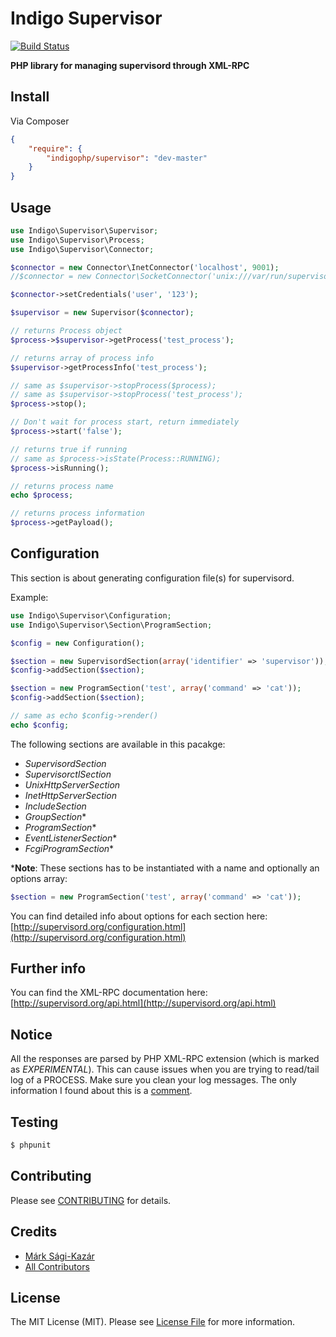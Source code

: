 # Indigo Supervisor

[![Build Status](https://travis-ci.org/indigophp/supervisor.png?branch=develop)](https://travis-ci.org/indigophp/supervisor)

**PHP library for managing supervisord through XML-RPC**


## Install

Via Composer

``` json
{
    "require": {
        "indigophp/supervisor": "dev-master"
    }
}
```


## Usage

``` php
use Indigo\Supervisor\Supervisor;
use Indigo\Supervisor\Process;
use Indigo\Supervisor\Connector;

$connector = new Connector\InetConnector('localhost', 9001);
//$connector = new Connector\SocketConnector('unix:///var/run/supervisor.lock');

$connector->setCredentials('user', '123');

$supervisor = new Supervisor($connector);

// returns Process object
$process->$supervisor->getProcess('test_process');

// returns array of process info
$supervisor->getProcessInfo('test_process');

// same as $supervisor->stopProcess($process);
// same as $supervisor->stopProcess('test_process');
$process->stop();

// Don't wait for process start, return immediately
$process->start('false');

// returns true if running
// same as $process->isState(Process::RUNNING);
$process->isRunning();

// returns process name
echo $process;

// returns process information
$process->getPayload();
```


## Configuration

This section is about generating configuration file(s) for supervisord.

Example:

``` php
use Indigo\Supervisor\Configuration;
use Indigo\Supervisor\Section\ProgramSection;

$config = new Configuration();

$section = new SupervisordSection(array('identifier' => 'supervisor'));
$config->addSection($section);

$section = new ProgramSection('test', array('command' => 'cat'));
$config->addSection($section);

// same as echo $config->render()
echo $config;
```

The following sections are available in this pacakge:

* *SupervisordSection*
* *SupervisorctlSection*
* *UnixHttpServerSection*
* *InetHttpServerSection*
* *IncludeSection*
* *GroupSection**
* *ProgramSection**
* *EventListenerSection**
* *FcgiProgramSection**


***Note**: These sections has to be instantiated with a name and optionally an options array:
``` php
$section = new ProgramSection('test', array('command' => 'cat'));
```

You can find detailed info about options for each section here:
[http://supervisord.org/configuration.html](http://supervisord.org/configuration.html)


## Further info

You can find the XML-RPC documentation here:
[http://supervisord.org/api.html](http://supervisord.org/api.html)


## Notice

All the responses are parsed by PHP XML-RPC extension (which is marked as *EXPERIMENTAL*). This can cause issues when you are trying to read/tail log of a PROCESS. Make sure you clean your log messages. The only information I found about this is a [comment](http://www.php.net/function.xmlrpc-decode#44213).


## Testing

``` bash
$ phpunit
```


## Contributing

Please see [CONTRIBUTING](https://github.com/indigophp/supervisor/blob/develop/CONTRIBUTING.md) for details.


## Credits

- [Márk Sági-Kazár](https://github.com/sagikazarmark)
- [All Contributors](https://github.com/indigophp/supervisor/contributors)


## License

The MIT License (MIT). Please see [License File](https://github.com/indigophp/supervisor/blob/develop/LICENSE) for more information.